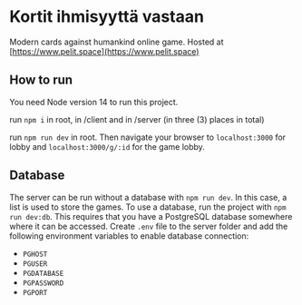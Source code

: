 # Kortit ihmisyyttä vastaan

Modern cards against humankind online game. Hosted at [https://www.pelit.space](https://www.pelit.space)

## How to run

You need Node version 14 to run this project.

run `npm i` in root, in /client and in /server (in three (3) places in total)

run `npm run dev` in root. Then navigate your browser to `localhost:3000` for lobby and `localhost:3000/g/:id` for the game lobby.

## Database

The server can be run without a database with `npm run dev`. In this case, a list is used to store the games. To use a database, run the project with `npm run dev:db`. This requires that you have a PostgreSQL database somewhere where it can be accessed. Create `.env` file to the server folder and add the following environment variables to enable database connection:

- `PGHOST`
- `PGUSER`
- `PGDATABASE`
- `PGPASSWORD`
- `PGPORT`
